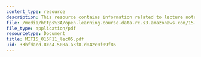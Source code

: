 ```yaml
---
content_type: resource
description: This resource contains information related to lecture notes.
file: /media/https%3A/open-learning-course-data-rc.s3.amazonaws.com/15-015-macro-and-international-economics-fall-2011/33bfdacd8cc4508aa3f8d042c0f09f86_MIT15_015F11_lec05.pdf
file_type: application/pdf
resourcetype: Document
title: MIT15_015F11_lec05.pdf
uid: 33bfdacd-8cc4-508a-a3f8-d042c0f09f86
---
```

